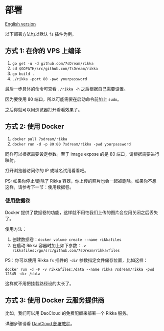 # 部署

[English version][version-en]

以下部署方法均以默认 `fs` 插件为例。

## 方式 1: 在你的 VPS 上编译

1. `go get -u -d github.com/7sDream/rikka`
2. `cd $GOPATH/src/github.com/7sDream/rikka`
3. `go build .`
4. `./rikka -port 80 -pwd yourpassword`

最后一步具体的命令可查看 `./rikka -h` 之后根据自己需要设置。

因为要使用 80 端口，所以可能需要在启动命令前加上 `sudo`。

之后你就可以用浏览器打开看看效果了。

## 方式 2: 使用 Docker

1. `docker pull 7sdream/rikka`
2. `docker run -d -p 80:80 7sdream/rikka -pwd yourpassword`

同样可以根据需要设定参数。至于 image expose 的是 80 端口，请根据需要进行映射。 

打开浏览器访问你的 IP 或域名试用看看吧。

PS: 如果你停止/删除了 Rikka 容器，你上传的照片也会一起被删除。如果你不想这样，请参考下一节：使用数据卷。

### 使用数据卷

Docker 提供了数据卷的功能，这样就不用怕我们上传的图片会应用关闭之后丢失了。

使用方法：

1. 创建数据卷：`docker volume create --name rikkafiles`
2. 在启动 Rikka 容器时加上如下参数：`-v rikkafiles:/go/src/github.com/7sDream/rikka/files`

PS：你可以使用 Rikka `fs` 插件的 `-dir` 参数指定文件储存位置，比如这样：

`docker run -d -P -v rikkafiles:/data --name rikka 7sdream/rikka -pwd 12345 -dir /data`

这样就不用把挂载路径设的太长了。

## 方式 3: 使用 Docker 云服务提供商

比如，我们可以用 DaoCloud 的免费配额来部署一个 Rikka 服务。

详细步骤请看 [DaoCloud 部署教程](https://github.com/7sDream/rikka/wiki/%E5%9C%A8-DaoCloud-%E4%B8%8A%E5%85%8D%E8%B4%B9%E9%83%A8%E7%BD%B2-Rikka)。

[version-en]: https://github.com/7sDream/rikka/blob/master/deploy.md

[daocloud-guide]: https://github.com/7sDream/rikka/wiki/%E5%9C%A8-DaoCloud-%E4%B8%8A%E5%85%8D%E8%B4%B9%E9%83%A8%E7%BD%B2-Rikka
